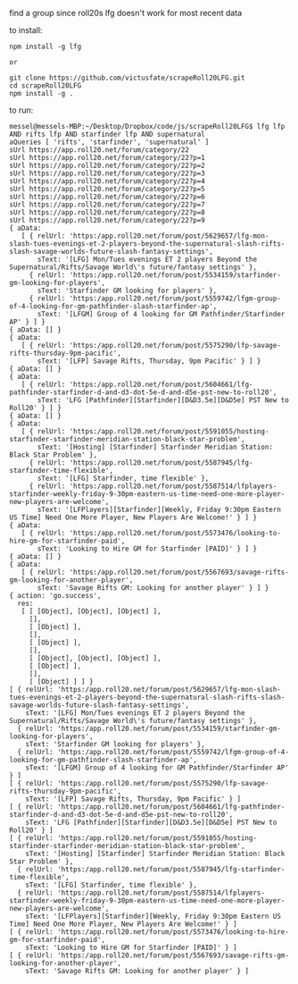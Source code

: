 find a group since roll20s lfg doesn't work for most recent data

to install:

    npm install -g lfg

    or
    
    git clone https://github.com/victusfate/scrapeRoll20LFG.git
    cd scrapeRoll20LFG
    npm install -g .



to run:

    messel@messels-MBP:~/Desktop/Dropbox/code/js/scrapeRoll20LFG$ lfg lfp AND rifts lfp AND starfinder lfp AND supernatural 
    aQueries [ 'rifts', 'starfinder', 'supernatural' ]
    sUrl https://app.roll20.net/forum/category/22
    sUrl https://app.roll20.net/forum/category/22?p=1
    sUrl https://app.roll20.net/forum/category/22?p=2
    sUrl https://app.roll20.net/forum/category/22?p=3
    sUrl https://app.roll20.net/forum/category/22?p=4
    sUrl https://app.roll20.net/forum/category/22?p=5
    sUrl https://app.roll20.net/forum/category/22?p=6
    sUrl https://app.roll20.net/forum/category/22?p=7
    sUrl https://app.roll20.net/forum/category/22?p=8
    sUrl https://app.roll20.net/forum/category/22?p=9
    { aData: 
       [ { relUrl: 'https:/app.roll20.net/forum/post/5629657/lfg-mon-slash-tues-evenings-et-2-players-beyond-the-supernatural-slash-rifts-slash-savage-worlds-future-slash-fantasy-settings',
           sText: '[LFG] Mon/Tues evenings ET 2 players Beyond the Supernatural/Rifts/Savage World\'s future/fantasy settings' },
         { relUrl: 'https:/app.roll20.net/forum/post/5534159/starfinder-gm-looking-for-players',
           sText: 'Starfinder GM looking for players' },
         { relUrl: 'https:/app.roll20.net/forum/post/5559742/lfgm-group-of-4-looking-for-gm-pathfinder-slash-starfinder-ap',
           sText: '[LFGM] Group of 4 looking for GM Pathfinder/Starfinder AP' } ] }
    { aData: [] }
    { aData: 
       [ { relUrl: 'https:/app.roll20.net/forum/post/5575290/lfp-savage-rifts-thursday-9pm-pacific',
           sText: '[LFP] Savage Rifts, Thursday, 9pm Pacific' } ] }
    { aData: [] }
    { aData: 
       [ { relUrl: 'https:/app.roll20.net/forum/post/5604661/lfg-pathfinder-starfinder-d-and-d3-dot-5e-d-and-d5e-pst-new-to-roll20',
           sText: 'LFG [Pathfinder][Starfinder][D&D3.5e][D&D5e] PST New to Roll20' } ] }
    { aData: [] }
    { aData: 
       [ { relUrl: 'https:/app.roll20.net/forum/post/5591055/hosting-starfinder-starfinder-meridian-station-black-star-problem',
           sText: '[Hosting] [Starfinder] Starfinder Meridian Station: Black Star Problem' },
         { relUrl: 'https:/app.roll20.net/forum/post/5587945/lfg-starfinder-time-flexible',
           sText: '[LFG] Starfinder, time flexible' },
         { relUrl: 'https:/app.roll20.net/forum/post/5587514/lfplayers-starfinder-weekly-friday-9-30pm-eastern-us-time-need-one-more-player-new-players-are-welcome',
           sText: '[LFPlayers][Starfinder][Weekly, Friday 9:30pm Eastern US Time] Need One More Player, New Players Are Welcome!' } ] }
    { aData: 
       [ { relUrl: 'https:/app.roll20.net/forum/post/5573476/looking-to-hire-gm-for-starfinder-paid',
           sText: 'Looking to Hire GM for Starfinder [PAID]' } ] }
    { aData: [] }
    { aData: 
       [ { relUrl: 'https:/app.roll20.net/forum/post/5567693/savage-rifts-gm-looking-for-another-player',
           sText: 'Savage Rifts GM: Looking for another player' } ] }
    { action: 'go.success',
      res: 
       [ [ [Object], [Object], [Object] ],
         [],
         [ [Object] ],
         [],
         [ [Object] ],
         [],
         [ [Object], [Object], [Object] ],
         [ [Object] ],
         [],
         [ [Object] ] ] }
    [ { relUrl: 'https:/app.roll20.net/forum/post/5629657/lfg-mon-slash-tues-evenings-et-2-players-beyond-the-supernatural-slash-rifts-slash-savage-worlds-future-slash-fantasy-settings',
        sText: '[LFG] Mon/Tues evenings ET 2 players Beyond the Supernatural/Rifts/Savage World\'s future/fantasy settings' },
      { relUrl: 'https:/app.roll20.net/forum/post/5534159/starfinder-gm-looking-for-players',
        sText: 'Starfinder GM looking for players' },
      { relUrl: 'https:/app.roll20.net/forum/post/5559742/lfgm-group-of-4-looking-for-gm-pathfinder-slash-starfinder-ap',
        sText: '[LFGM] Group of 4 looking for GM Pathfinder/Starfinder AP' } ]
    [ { relUrl: 'https:/app.roll20.net/forum/post/5575290/lfp-savage-rifts-thursday-9pm-pacific',
        sText: '[LFP] Savage Rifts, Thursday, 9pm Pacific' } ]
    [ { relUrl: 'https:/app.roll20.net/forum/post/5604661/lfg-pathfinder-starfinder-d-and-d3-dot-5e-d-and-d5e-pst-new-to-roll20',
        sText: 'LFG [Pathfinder][Starfinder][D&D3.5e][D&D5e] PST New to Roll20' } ]
    [ { relUrl: 'https:/app.roll20.net/forum/post/5591055/hosting-starfinder-starfinder-meridian-station-black-star-problem',
        sText: '[Hosting] [Starfinder] Starfinder Meridian Station: Black Star Problem' },
      { relUrl: 'https:/app.roll20.net/forum/post/5587945/lfg-starfinder-time-flexible',
        sText: '[LFG] Starfinder, time flexible' },
      { relUrl: 'https:/app.roll20.net/forum/post/5587514/lfplayers-starfinder-weekly-friday-9-30pm-eastern-us-time-need-one-more-player-new-players-are-welcome',
        sText: '[LFPlayers][Starfinder][Weekly, Friday 9:30pm Eastern US Time] Need One More Player, New Players Are Welcome!' } ]
    [ { relUrl: 'https:/app.roll20.net/forum/post/5573476/looking-to-hire-gm-for-starfinder-paid',
        sText: 'Looking to Hire GM for Starfinder [PAID]' } ]
    [ { relUrl: 'https:/app.roll20.net/forum/post/5567693/savage-rifts-gm-looking-for-another-player',
        sText: 'Savage Rifts GM: Looking for another player' } ]
    